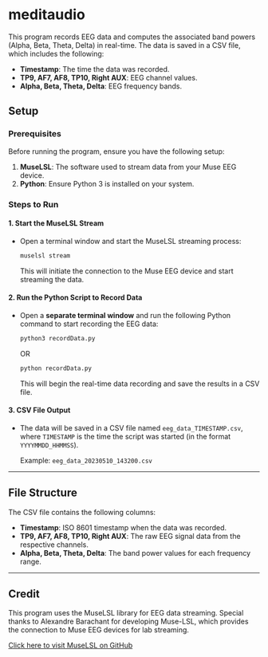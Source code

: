 # meditaudio

This program records EEG data and computes the associated band powers (Alpha, Beta, Theta, Delta) in real-time. The data is saved in a CSV file, which includes the following:

- **Timestamp**: The time the data was recorded.
- **TP9, AF7, AF8, TP10, Right AUX**: EEG channel values.
- **Alpha, Beta, Theta, Delta**: EEG frequency bands.

## Setup

### Prerequisites

Before running the program, ensure you have the following setup:

1. **MuseLSL**: The software used to stream data from your Muse EEG device.
2. **Python**: Ensure Python 3 is installed on your system.

### Steps to Run

#### 1. Start the MuseLSL Stream

- Open a terminal window and start the MuseLSL streaming process:

  ```bash
  muselsl stream
  ```

  This will initiate the connection to the Muse EEG device and start streaming the data.

#### 2. Run the Python Script to Record Data

- Open a **separate terminal window** and run the following Python command to start recording the EEG data:

  ```bash
  python3 recordData.py
  ```

  OR

  ```bash
  python recordData.py
  ```

  This will begin the real-time data recording and save the results in a CSV file.

#### 3. CSV File Output

- The data will be saved in a CSV file named `eeg_data_TIMESTAMP.csv`, where `TIMESTAMP` is the time the script was started (in the format `YYYYMMDD_HHMMSS`).

  Example: `eeg_data_20230510_143200.csv`

---

## File Structure

The CSV file contains the following columns:

- **Timestamp**: ISO 8601 timestamp when the data was recorded.
- **TP9, AF7, AF8, TP10, Right AUX**: The raw EEG signal data from the respective channels.
- **Alpha, Beta, Theta, Delta**: The band power values for each frequency range.

---

## Credit

This program uses the MuseLSL library for EEG data streaming. Special thanks to Alexandre Barachant for developing Muse-LSL, which provides the connection to Muse EEG devices for lab streaming.

[Click here to visit MuseLSL on GitHub](https://github.com/alexandrebarachant/muse-lsl)
